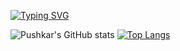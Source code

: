 [![Typing SVG](https://readme-typing-svg.herokuapp.com?font=Fira+Code&weight=700&pause=1000&color=A73167&width=435&lines=Hey+there%2C+I'm+OK1ez)](https://github.com/ok1ez)

![Pushkar's GitHub stats](https://github-readme-stats.vercel.app/api?username=ok1ez&count_private=true&show_icons=true&theme=radical)
[![Top Langs](https://github-readme-stats.vercel.app/api/top-langs/?username=ok1ez&layout=compact&theme=radical)](https://github.com/anuraghazra/github-readme-stats)











